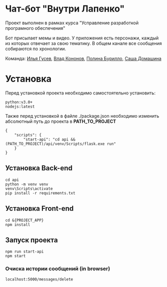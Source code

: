 # Чат-бот "Внутри Лапенко"
Проект выполнен  в рамках курса "Усправление разработкой програмного обеспечения"

Бот присылает мемы и видео. У приложения есть персонажи, каждый из которых отвечает за свою тематику. В общем канале все сообщения собираются по хронологии.

Команда: [Илья Гусев](https://github.com/ilyagusa), [Влад Кононов](https://github.com/VladosKON), [Полина Бурилло](https://github.com/BurilloPolina), [Саша Домашина](https://github.com/SashaDomashina)

# Установка
Перед установкой проекта необходимо самостоятельно установить:
```
python:v3.0+ 
nodejs:latest
```
Также перед установкой в файле ./package.json необходимо изменить абсолютный путь до проекта в **PATH_TO_PROJECT**
```
{
    "scripts": {
        "start-api": "cd api && (PATH_TO_PROJECT)/api/venv/Scripts/flask.exe run"
    }
}
```
## Установка Back-end
```
cd api
python -m venv venv
venv\Scripts\activate
pip install -r requirements.txt
```
## Установка Front-end
```
cd &{PROJECT_APP}
npm install
```
## Запуск проекта
```
npm run start-api
npm start
```
### Очиска истории сообщений (in browser)
```
localhost:5000/messages/delete
```
